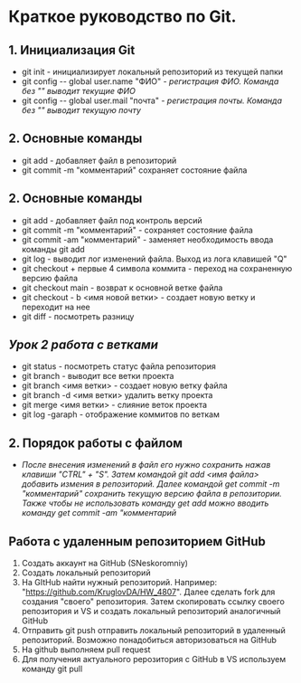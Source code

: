 # **Краткое руководство по Git.**
## 1. Инициализация Git
* git init - инициализирует локальный репозиторий из текущей папки
* git config -- global user.name "ФИО" - *регистрация ФИО. Команда без "" выводит текущие ФИО*
* git config -- global user.mail "почта" - *регистрация почты. Команда без "" выводит текущую почту*
## 2. Основные команды
* git add - добавляет файл в репозиторий
* git commit -m "комментарий" сохраняет состояние файла
## 2. Основные команды
* git add - добавляет файл под контроль версий
* git commit -m "комментарий" - сохраняет состояние файла
* git commit -am "комментарий" - заменяет необходимость ввода команды git add 
* git log - выводит лог изменений файла. Выход из лога клавишей "Q"
* git checkout + первые 4 символа коммита - переход на сохраненную версию файла
* git checkout main - возврат к основной ветке файла
* git checkout - b <имя новой ветки> - создает новую ветку и переходит на нее
* git diff - посмотреть разницу 
## *Урок 2 работа с ветками*
* git status - посмотреть статус файла репозитория 
* git branch - выводит все ветки проекта
* git branch  <имя ветки> - создает новую ветку файла
* git branch -d <имя ветки> удалить ветку проекта
* git merge <имя ветки> - слияние веток проекта
* git log -garaph - отображение коммитов по веткам

## 2. Порядок работы с файлом
* *После внесения изменений в файл его нужно сохранить нажав клавиши "CTRL" + "S". Затем командой git add <имя файла> добавить измения в репозиторий. Далее командой get commit -m "комментарий" сохранить текущую версию файла в репозитории. Также чтобы не использовать команду get add можно вводить команду get commit -am "комментарий*

## Работа с удаленным репозиторием GitHub
1. Создать аккаунт на GitHub (SNeskoromniy)
2. Создать локальный репозиторий
3. На GItHub найти нужный репозиторий. Например: "https://github.com/KruglovDA/HW_4807". Далее сделать fork для создания "своего" репозитория. Затем скопировать ссылку своего репозитория и VS и создать локальный репозиторий аналогичный GitHub
4. Отправить git push отправить локальный репозиторий в удаленный репозиторий. Возможно понадобиться авторизоваться на GitHub
5. На github выполняем pull request
6. Для получения актуального рерозитория с GitHub в VS используем команду git pull

